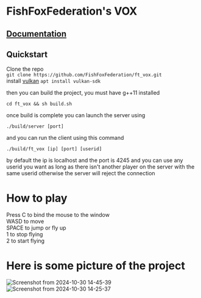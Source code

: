 # FishFoxFederation's VOX

## [Documentation](https://fishfoxfederation.github.io/ft_minecraft/)

## Quickstart

Clone the repo  
`git clone https://github.com/FishFoxFederation/ft_vox.git`  
install [vulkan](https://vulkan.lunarg.com/sdk/home)
`apt install vulkan-sdk`

then you can build the project, you must have g++11 installed

`cd ft_vox && sh build.sh`

once build is complete you can launch the server using

`./build/server [port]`

and you can run the client using this command

`./build/ft_vox [ip] [port] [userid]`

by default the ip is localhost and the port is 4245
and you can use any userid you want as long as there isn't another player on the server with the same userid otherwise the server will reject the connection

# How to play

Press C to bind the mouse to the window  
WASD to move  
SPACE to jump or fly up  
1 to stop flying  
2 to start flying

# Here is some picture of the project

![Screenshot from 2024-10-30 14-45-39](https://github.com/user-attachments/assets/b21eecd7-1291-424c-8c0c-453ee943454f)
![Screenshot from 2024-10-30 14-25-37](https://github.com/user-attachments/assets/4f133493-d46a-4ea0-a2ca-bf801fb043a1)
